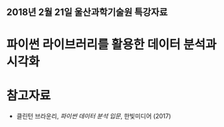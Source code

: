 ## 2018년 2월 21일 울산과학기술원 특강자료
# 파이썬 라이브러리를 활용한 데이터 분석과 시각화
# 참고자료
- 클린턴 브라운리, *파이썬 데이터 분석 입문*, 한빛미디어 (2017)
 
